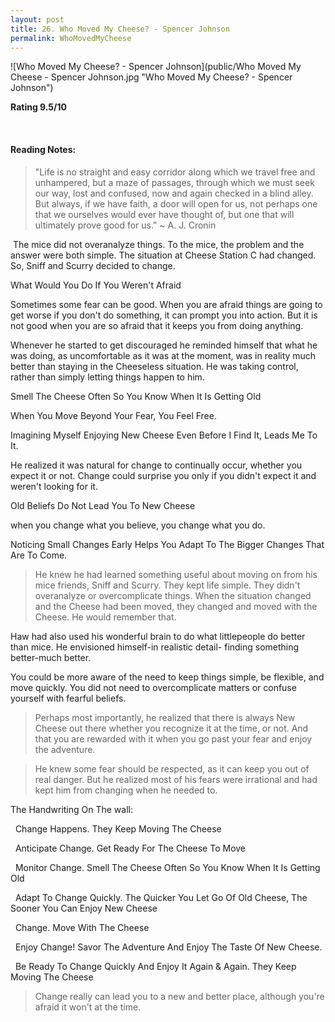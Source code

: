 ```yaml
---
layout: post
title: 26. Who Moved My Cheese? - Spencer Johnson
permalink: WhoMovedMyCheese
---
```


![Who Moved My Cheese? - Spencer Johnson](public/Who Moved My Cheese - Spencer Johnson.jpg "Who Moved My Cheese? - Spencer Johnson")

**Rating 9.5/10** 

<br>

#### Reading Notes:

> "Life is no straight and easy corridor along which we travel free and unhampered, but a maze of passages, through which we must seek our way, lost and confused, now and again checked in a blind alley. But always, if we have faith, a door will open for us, not perhaps one that we ourselves would ever have thought of, but one that will ultimately prove good for us." ~ A. J. Cronin 


 The mice did not overanalyze things. To the mice, the problem and the answer were both simple. The situation at Cheese Station C had changed. So, Sniff and Scurry decided to change.

What Would You Do If You Weren't Afraid

Sometimes some fear can be good. When you are afraid things are going to get worse if you don't do something, it can prompt you into action. But it is not good when you are so afraid that it keeps you from doing anything.

Whenever he started to get discouraged he reminded himself that what he was doing, as uncomfortable as it was at the moment, was in reality much better than staying in the Cheeseless situation. He was taking control, rather than simply letting things happen to him.

Smell The Cheese Often So You Know When It Is Getting Old

When You Move Beyond Your Fear, You Feel Free.

Imagining Myself Enjoying New Cheese Even Before I Find It, Leads Me To It.

He realized it was natural for change to continually occur, whether you expect it or not. Change could surprise you only if you didn't expect it and weren't looking for it.

Old Beliefs Do Not Lead You To New Cheese

when you change what you believe, you change what you do.

Noticing Small Changes Early Helps You Adapt To The Bigger Changes That Are To Come.

> He knew he had learned something useful about moving on from his mice friends, Sniff and Scurry. They kept life simple. They didn't overanalyze or overcomplicate things. When the situation changed and the Cheese had been moved, they changed and moved with the Cheese. He would remember that.

Haw had also used his wonderful brain to do what littlepeople do better than mice. He envisioned himself-in realistic detail- finding something better-much better.

You could be more aware of the need to keep things simple, be flexible, and move quickly. You did not need to overcomplicate matters or confuse yourself with fearful beliefs.

> Perhaps most importantly, he realized that there is always New Cheese out there whether you recognize it at the time, or not. And that you are rewarded with it when you go past your fear and enjoy the adventure.

> He knew some fear should be respected, as it can keep you out of real danger. But he realized most of his fears were irrational and had kept him from changing when he needed to.

The Handwriting On The wall:

 
Change Happens.
They Keep Moving The Cheese

 
Anticipate Change.
Get Ready For The Cheese To Move


 
Monitor Change.
Smell The Cheese Often So You Know When It Is Getting Old

 
Adapt To Change Quickly.
The Quicker You Let Go Of Old Cheese, The Sooner You Can Enjoy New Cheese

 
Change.
Move With The Cheese

 
Enjoy Change!
Savor The Adventure And Enjoy The Taste Of New Cheese.

 
Be Ready To Change Quickly And Enjoy It Again & Again.
They Keep Moving The Cheese


> Change really can lead you to a new and better place, although you're afraid it won't at the time.

